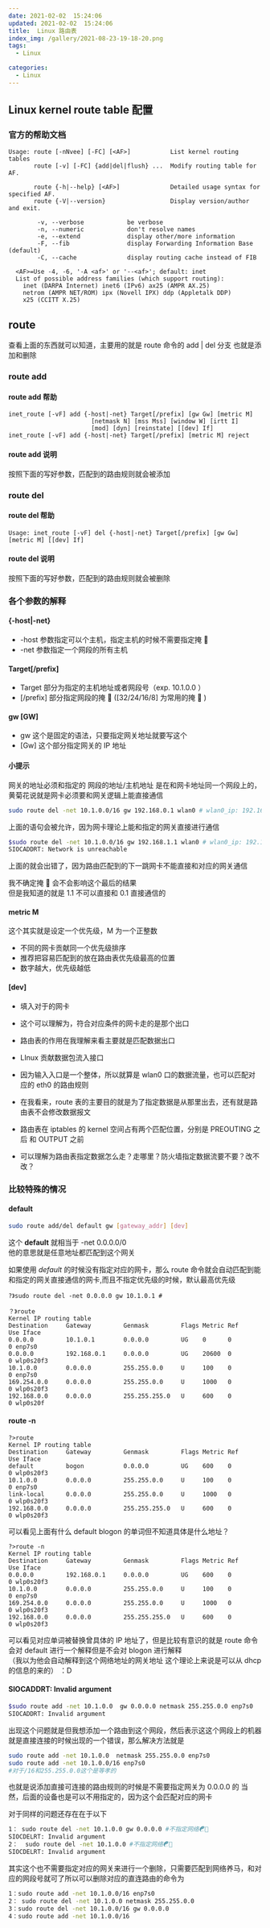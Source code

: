 ```yaml
---
date: 2021-02-02  15:24:06
updated: 2021-02-02  15:24:06
title:  Linux 路由表
index_img: /gallery/2021-08-23-19-18-20.png
tags:
  - Linux

categories:
  - Linux
---
```



## Linux kernel route table 配置

### 官方的帮助文档

```vim
Usage: route [-nNvee] [-FC] [<AF>]           List kernel routing tables
       route [-v] [-FC] {add|del|flush} ...  Modify routing table for AF.

       route {-h|--help} [<AF>]              Detailed usage syntax for specified AF.
       route {-V|--version}                  Display version/author and exit.

        -v, --verbose            be verbose
        -n, --numeric            don't resolve names
        -e, --extend             display other/more information
        -F, --fib                display Forwarding Information Base (default)
        -C, --cache              display routing cache instead of FIB

  <AF>=Use -4, -6, '-A <af>' or '--<af>'; default: inet
  List of possible address families (which support routing):
    inet (DARPA Internet) inet6 (IPv6) ax25 (AMPR AX.25)
    netrom (AMPR NET/ROM) ipx (Novell IPX) ddp (Appletalk DDP)
    x25 (CCITT X.25)

```

## route

查看上面的东西就可以知道，主要用的就是 route 命令的 add | del 分支
也就是添加和删除

### route add

#### route add 帮助

```vim
inet_route [-vF] add {-host|-net} Target[/prefix] [gw Gw] [metric M]
                       [netmask N] [mss Mss] [window W] [irtt I]
                       [mod] [dyn] [reinstate] [[dev] If]
inet_route [-vF] add {-host|-net} Target[/prefix] [metric M] reject
```

#### route add 说明

按照下面的写好参数，匹配到的路由规则就会被添加

### route del

#### route del 帮助

```vim
Usage: inet_route [-vF] del {-host|-net} Target[/prefix] [gw Gw] [metric M] [[dev] If]
```

#### route del 说明

按照下面的写好参数，匹配到的路由规则就会被删除

### 各个参数的解释

#### {-host|-net}

- -host 参数指定可以个主机，指定主机的时候不需要指定掩 🏇
- -net 参数指定一个网段的所有主机

#### Target[/prefix]

- Target 部分为指定的主机地址或者网段号（exp. 10.1.0.0 ）
- [/prefix] 部分指定网段的掩 🏇 ([32/24/16/8] 为常用的掩 🏇 )

#### gw [GW]

- gw 这个是固定的语法，只要指定网关地址就要写这个
- [Gw] 这个部分指定网关的 IP 地址

#### 小提示

网关的地址必须和指定的 网段的地址/主机地址 是在和网卡地址同一个网段上的，  
黄菊花说就是网卡必须要和网关逻辑上能直接通信

```bash
sudo route del -net 10.1.0.0/16 gw 192.168.0.1 wlan0 # wlan0_ip: 192.168.0.108
```

上面的语句会被允许，因为网卡理论上能和指定的网关直接进行通信

```bash
$sudo route del -net 10.1.0.0/16 gw 192.168.1.1 wlan0 # wlan0_ip: 192.168.0.108
SIOCADDRT: Network is unreachable
```

上面的就会出错了，因为路由匹配到的下一跳网卡不能直接和对应的网关通信

我不确定掩 🏇 会不会影响这个最后的结果  
但是我知道的就是 1.1 不可以直接和 0.1 直接通信的

#### metric M

这个其实就是设定一个优先级，M 为一个正整数

- 不同的网卡贡献同一个优先级排序
- 推荐把容易匹配到的放在路由表优先级最高的位置
- 数字越大，优先级越低

#### [dev]

- 填入对于的网卡
- 这个可以理解为，符合对应条件的网卡走的是那个出口
- 路由表的作用在我理解来看主要就是匹配数据出口
- LInux 贡献数据包流入接口

- 因为输入入口是一个整体，所以就算是 wlan0 口的数据流量，也可以匹配对应的 eth0 的路由规则
- 在我看来，route 表的主要目的就是为了指定数据是从那里出去，还有就是路由表不会修改数据报文
- 路由表在 iptables 的 kernel 空间占有两个匹配位置，分别是 PREOUTING 之后 和 OUTPUT 之前
- 可以理解为路由表指定数据怎么走？走哪里？防火墙指定数据流要不要？改不改？

### 比较特殊的情况

#### default

```bash
sudo route add/del default gw [gateway_addr] [dev]
```

这个 **default** 就相当于 -net 0.0.0.0/0  
他的意思就是任意地址都匹配到这个网关

如果使用 _default_ 的时候没有指定对应的网卡，那么 route 命令就会自动匹配到能和指定的网关直接通信的网卡,而且不指定优先级的时候，默认最高优先级

```vim
?》sudo route del -net 0.0.0.0 gw 10.1.0.1 #

？》route
Kernel IP routing table
Destination     Gateway         Genmask         Flags Metric Ref    Use Iface
0.0.0.0         10.1.0.1        0.0.0.0         UG    0      0        0 enp7s0
0.0.0.0         192.168.0.1     0.0.0.0         UG    20600  0        0 wlp0s20f3
10.1.0.0        0.0.0.0         255.255.0.0     U     100    0        0 enp7s0
169.254.0.0     0.0.0.0         255.255.0.0     U     1000   0        0 wlp0s20f3
192.168.0.0     0.0.0.0         255.255.255.0   U     600    0        0 wlp0s20f
```

#### route -n

```vim
?>route
Kernel IP routing table
Destination     Gateway         Genmask         Flags Metric Ref    Use Iface
default         bogon           0.0.0.0         UG    600    0        0 wlp0s20f3
10.1.0.0        0.0.0.0         255.255.0.0     U     100    0        0 enp7s0
link-local      0.0.0.0         255.255.0.0     U     1000   0        0 wlp0s20f3
192.168.0.0     0.0.0.0         255.255.255.0   U     600    0        0 wlp0s20f3

```

可以看见上面有什么 default blogon 的单词但不知道具体是什么地址？

```vim
?>route -n
Kernel IP routing table
Destination     Gateway         Genmask         Flags Metric Ref    Use Iface
0.0.0.0         192.168.0.1     0.0.0.0         UG    600    0        0 wlp0s20f3
10.1.0.0        0.0.0.0         255.255.0.0     U     100    0        0 enp7s0
169.254.0.0     0.0.0.0         255.255.0.0     U     1000   0        0 wlp0s20f3
192.168.0.0     0.0.0.0         255.255.255.0   U     600    0        0 wlp0s20f3
```

可以看见对应单词被替换曾具体的 IP 地址了，但是比较有意识的就是 route 命令会对 default 进行一个解释但是不会对 blogon 进行解释  
（我以为他会自动解释到这个网络地址的网关地址 这个理论上来说是可以从 dhcp 的信息的来的） ：D

#### SIOCADDRT: Invalid argument

```bash
$sudo route add -net 10.1.0.0  gw 0.0.0.0 netmask 255.255.0.0 enp7s0
SIOCADDRT: Invalid argument
```

出现这个问题就是但我想添加一个路由到这个网段，然后表示这这个网段上的机器就是直接连接的时候出现的一个错误，那么解决方法就是

```bash
sudo route add -net 10.1.0.0  netmask 255.255.0.0 enp7s0
sudo route add -net 10.1.0.0/16 enp7s0
#对于/16和255.255.0.0这个是等孝的
```

也就是说添加直接可连接的路由规则的时候是不需要指定网关为 0.0.0.0 的 当然，后面的设备也是可以不用指定的，因为这个会匹配对应的网卡

对于同样的问题还存在在于以下

```bash
1： sudo route del -net 10.1.0.0 gw 0.0.0.0 #不指定网络☯🏇
SIOCDELRT: Invalid argument
2：  sudo route del -net 10.1.0.0 #不指定网络☯🏇
SIOCDELRT: Invalid argument
```

其实这个也不需要指定对应的网关来进行一个删除，只需要匹配到网络养马，和对应的网段号就可了所以可以删除对应的直连路由的命令为

```bash
1：sudo route add -net 10.1.0.0/16 enp7s0
2： sudo route del -net 10.1.0.0 netmask 255.255.0.0
3：sudo route del -net 10.1.0.0/16 gw 0.0.0.0
4：sudo route add -net 10.1.0.0/16
```
